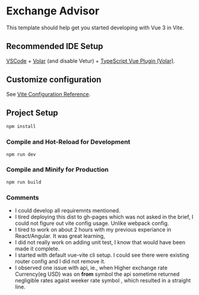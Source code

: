 # Exchange Advisor

This template should help get you started developing with Vue 3 in Vite.

## Recommended IDE Setup

[VSCode](https://code.visualstudio.com/) + [Volar](https://marketplace.visualstudio.com/items?itemName=Vue.volar) (and disable Vetur) + [TypeScript Vue Plugin (Volar)](https://marketplace.visualstudio.com/items?itemName=Vue.vscode-typescript-vue-plugin).

## Customize configuration

See [Vite Configuration Reference](https://vitejs.dev/config/).

## Project Setup

```sh
npm install
```

### Compile and Hot-Reload for Development

```sh
npm run dev
```

### Compile and Minify for Production

```sh
npm run build
```
### Comments

- I could develop all requiremnts mentioned. 
- I tired deploying this dist to gh-pages which was not asked in the brief, I could not figure out vite config usage. Unlike webpack config.
- I tired to work on about 2 hours with my previous experiance in React/Angular. It was great learning,
- I did not really work on adding unit test, I know that would have been made it complete.
- I started with default vue-vite cli setup. I could see there were existing router config and I did not remove it. 
- I observed one issue with api, ie., when Higher exchange rate Currency(eg USD) was on **from** symbol the api sometime returned negligible rates agaist weeker rate symbol , which resulted in a straight line.
